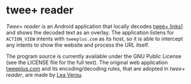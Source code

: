# twee+ reader

*Twee+ reader* is an Android application that locally decodes [twee+ links](http://tweeplus.com)] and shows the decoded text as an overlay. The application listens for `ACTION_VIEW` intents with `tweeplus.com` as its host, so it is able to intercept any intents to show the website and process the URL itself.

The program source is currently available under the GNU Public License (see the LICENSE file for the full text). The original web application [tweeplus.com](http://tweeplus.com) and its encoding/decoding rules, that are adopted in *twee+ reader*, are made by [Lea Verou](http://leaverou.me).